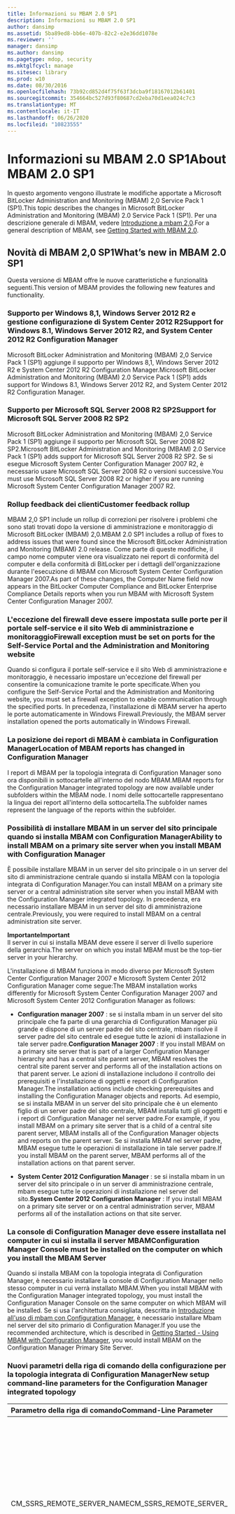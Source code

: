 ```yaml
---
title: Informazioni su MBAM 2.0 SP1
description: Informazioni su MBAM 2.0 SP1
author: dansimp
ms.assetid: 5ba89ed8-bb6e-407b-82c2-e2e36dd1078e
ms.reviewer: ''
manager: dansimp
ms.author: dansimp
ms.pagetype: mdop, security
ms.mktglfcycl: manage
ms.sitesec: library
ms.prod: w10
ms.date: 08/30/2016
ms.openlocfilehash: 73b92cd852d4f75f63f3dcba9f18167012b61401
ms.sourcegitcommit: 354664bc527d93f80687cd2eba70d1eea024c7c3
ms.translationtype: MT
ms.contentlocale: it-IT
ms.lasthandoff: 06/26/2020
ms.locfileid: "10823555"
---
```

# <span data-ttu-id="c0999-103">Informazioni su MBAM 2.0 SP1</span><span class="sxs-lookup"><span data-stu-id="c0999-103">About MBAM 2.0 SP1</span></span>

<span data-ttu-id="c0999-104">In questo argomento vengono illustrate le modifiche apportate a Microsoft BitLocker Administration and Monitoring (MBAM) 2,0 Service Pack 1 (SP1).</span><span class="sxs-lookup"><span data-stu-id="c0999-104">This topic describes the changes in Microsoft BitLocker Administration and Monitoring (MBAM) 2.0 Service Pack 1 (SP1).</span></span> <span data-ttu-id="c0999-105">Per una descrizione generale di MBAM, vedere [Introduzione a mbam 2,0](getting-started-with-mbam-20-mbam-2.md).</span><span class="sxs-lookup"><span data-stu-id="c0999-105">For a general description of MBAM, see [Getting Started with MBAM 2.0](getting-started-with-mbam-20-mbam-2.md).</span></span>

## <a href="" id="what-s-new-in-mbam-2-0-sp1"></a><span data-ttu-id="c0999-106">Novità di MBAM 2,0 SP1</span><span class="sxs-lookup"><span data-stu-id="c0999-106">What’s new in MBAM 2.0 SP1</span></span>

<span data-ttu-id="c0999-107">Questa versione di MBAM offre le nuove caratteristiche e funzionalità seguenti.</span><span class="sxs-lookup"><span data-stu-id="c0999-107">This version of MBAM provides the following new features and functionality.</span></span>

### <span data-ttu-id="c0999-108">Supporto per Windows 8,1, Windows Server 2012 R2 e gestione configurazione di System Center 2012 R2</span><span class="sxs-lookup"><span data-stu-id="c0999-108">Support for Windows 8.1, Windows Server 2012 R2, and System Center 2012 R2 Configuration Manager</span></span>

<span data-ttu-id="c0999-109">Microsoft BitLocker Administration and Monitoring (MBAM) 2,0 Service Pack 1 (SP1) aggiunge il supporto per Windows 8,1, Windows Server 2012 R2 e System Center 2012 R2 Configuration Manager.</span><span class="sxs-lookup"><span data-stu-id="c0999-109">Microsoft BitLocker Administration and Monitoring (MBAM) 2.0 Service Pack 1 (SP1) adds support for Windows 8.1, Windows Server 2012 R2, and System Center 2012 R2 Configuration Manager.</span></span>

### <span data-ttu-id="c0999-110">Supporto per Microsoft SQL Server 2008 R2 SP2</span><span class="sxs-lookup"><span data-stu-id="c0999-110">Support for Microsoft SQL Server 2008 R2 SP2</span></span>

<span data-ttu-id="c0999-111">Microsoft BitLocker Administration and Monitoring (MBAM) 2,0 Service Pack 1 (SP1) aggiunge il supporto per Microsoft SQL Server 2008 R2 SP2.</span><span class="sxs-lookup"><span data-stu-id="c0999-111">Microsoft BitLocker Administration and Monitoring (MBAM) 2.0 Service Pack 1 (SP1) adds support for Microsoft SQL Server 2008 R2 SP2.</span></span> <span data-ttu-id="c0999-112">Se si esegue Microsoft System Center Configuration Manager 2007 R2, è necessario usare Microsoft SQL Server 2008 R2 o versioni successive.</span><span class="sxs-lookup"><span data-stu-id="c0999-112">You must use Microsoft SQL Server 2008 R2 or higher if you are running Microsoft System Center Configuration Manager 2007 R2.</span></span>

### <span data-ttu-id="c0999-113">Rollup feedback dei clienti</span><span class="sxs-lookup"><span data-stu-id="c0999-113">Customer feedback rollup</span></span>

<span data-ttu-id="c0999-114">MBAM 2,0 SP1 include un rollup di correzioni per risolvere i problemi che sono stati trovati dopo la versione di amministrazione e monitoraggio di Microsoft BitLocker (MBAM) 2,0.</span><span class="sxs-lookup"><span data-stu-id="c0999-114">MBAM 2.0 SP1 includes a rollup of fixes to address issues that were found since the Microsoft BitLocker Administration and Monitoring (MBAM) 2.0 release.</span></span> <span data-ttu-id="c0999-115">Come parte di queste modifiche, il campo nome computer viene ora visualizzato nei report di conformità del computer e della conformità di BitLocker per i dettagli dell'organizzazione durante l'esecuzione di MBAM con Microsoft System Center Configuration Manager 2007.</span><span class="sxs-lookup"><span data-stu-id="c0999-115">As part of these changes, the Computer Name field now appears in the BitLocker Computer Compliance and BitLocker Enterprise Compliance Details reports when you run MBAM with Microsoft System Center Configuration Manager 2007.</span></span>

### <span data-ttu-id="c0999-116">L'eccezione del firewall deve essere impostata sulle porte per il portale self-service e il sito Web di amministrazione e monitoraggio</span><span class="sxs-lookup"><span data-stu-id="c0999-116">Firewall exception must be set on ports for the Self-Service Portal and the Administration and Monitoring website</span></span>

<span data-ttu-id="c0999-117">Quando si configura il portale self-service e il sito Web di amministrazione e monitoraggio, è necessario impostare un'eccezione del firewall per consentire la comunicazione tramite le porte specificate.</span><span class="sxs-lookup"><span data-stu-id="c0999-117">When you configure the Self-Service Portal and the Administration and Monitoring website, you must set a firewall exception to enable communication through the specified ports.</span></span> <span data-ttu-id="c0999-118">In precedenza, l'installazione di MBAM server ha aperto le porte automaticamente in Windows Firewall.</span><span class="sxs-lookup"><span data-stu-id="c0999-118">Previously, the MBAM server installation opened the ports automatically in Windows Firewall.</span></span>

### <span data-ttu-id="c0999-119">La posizione dei report di MBAM è cambiata in Configuration Manager</span><span class="sxs-lookup"><span data-stu-id="c0999-119">Location of MBAM reports has changed in Configuration Manager</span></span>

<span data-ttu-id="c0999-120">I report di MBAM per la topologia integrata di Configuration Manager sono ora disponibili in sottocartelle all'interno del nodo MBAM.</span><span class="sxs-lookup"><span data-stu-id="c0999-120">MBAM reports for the Configuration Manager integrated topology are now available under subfolders within the MBAM node.</span></span> <span data-ttu-id="c0999-121">I nomi delle sottocartelle rappresentano la lingua dei report all'interno della sottocartella.</span><span class="sxs-lookup"><span data-stu-id="c0999-121">The subfolder names represent the language of the reports within the subfolder.</span></span>

### <span data-ttu-id="c0999-122">Possibilità di installare MBAM in un server del sito principale quando si installa MBAM con Configuration Manager</span><span class="sxs-lookup"><span data-stu-id="c0999-122">Ability to install MBAM on a primary site server when you install MBAM with Configuration Manager</span></span>

<span data-ttu-id="c0999-123">È possibile installare MBAM in un server del sito principale o in un server del sito di amministrazione centrale quando si installa MBAM con la topologia integrata di Configuration Manager.</span><span class="sxs-lookup"><span data-stu-id="c0999-123">You can install MBAM on a primary site server or a central administration site server when you install MBAM with the Configuration Manager integrated topology.</span></span> <span data-ttu-id="c0999-124">In precedenza, era necessario installare MBAM in un server del sito di amministrazione centrale.</span><span class="sxs-lookup"><span data-stu-id="c0999-124">Previously, you were required to install MBAM on a central administration site server.</span></span>

**<span data-ttu-id="c0999-125">Importante</span><span class="sxs-lookup"><span data-stu-id="c0999-125">Important</span></span>**  
<span data-ttu-id="c0999-126">Il server in cui si installa MBAM deve essere il server di livello superiore della gerarchia.</span><span class="sxs-lookup"><span data-stu-id="c0999-126">The server on which you install MBAM must be the top-tier server in your hierarchy.</span></span>



<span data-ttu-id="c0999-127">L'installazione di MBAM funziona in modo diverso per Microsoft System Center Configuration Manager 2007 e Microsoft System Center 2012 Configuration Manager come segue:</span><span class="sxs-lookup"><span data-stu-id="c0999-127">The MBAM installation works differently for Microsoft System Center Configuration Manager 2007 and Microsoft System Center 2012 Configuration Manager as follows:</span></span>

-   <span data-ttu-id="c0999-128">**Configuration manager 2007** : se si installa mbam in un server del sito principale che fa parte di una gerarchia di Configuration Manager più grande e dispone di un server padre del sito centrale, mbam risolve il server padre del sito centrale ed esegue tutte le azioni di installazione in tale server padre.</span><span class="sxs-lookup"><span data-stu-id="c0999-128">**Configuration Manager 2007** : If you install MBAM on a primary site server that is part of a larger Configuration Manager hierarchy and has a central site parent server, MBAM resolves the central site parent server and performs all of the installation actions on that parent server.</span></span> <span data-ttu-id="c0999-129">Le azioni di installazione includono il controllo dei prerequisiti e l'installazione di oggetti e report di Configuration Manager.</span><span class="sxs-lookup"><span data-stu-id="c0999-129">The installation actions include checking prerequisites and installing the Configuration Manager objects and reports.</span></span> <span data-ttu-id="c0999-130">Ad esempio, se si installa MBAM in un server del sito principale che è un elemento figlio di un server padre del sito centrale, MBAM installa tutti gli oggetti e i report di Configuration Manager nel server padre.</span><span class="sxs-lookup"><span data-stu-id="c0999-130">For example, if you install MBAM on a primary site server that is a child of a central site parent server, MBAM installs all of the Configuration Manager objects and reports on the parent server.</span></span> <span data-ttu-id="c0999-131">Se si installa MBAM nel server padre, MBAM esegue tutte le operazioni di installazione in tale server padre.</span><span class="sxs-lookup"><span data-stu-id="c0999-131">If you install MBAM on the parent server, MBAM performs all of the installation actions on that parent server.</span></span>

-   <span data-ttu-id="c0999-132">**System Center 2012 Configuration Manager** : se si installa mbam in un server del sito principale o in un server di amministrazione centrale, mbam esegue tutte le operazioni di installazione nel server del sito.</span><span class="sxs-lookup"><span data-stu-id="c0999-132">**System Center 2012 Configuration Manager** : If you install MBAM on a primary site server or on a central administration server, MBAM performs all of the installation actions on that site server.</span></span>

### <a href="" id="-------------configuration-manager-console-must-be-installed-on-the--computer-on-which-you-install-the-mbam-server"></a> <span data-ttu-id="c0999-133">La console di Configuration Manager deve essere installata nel computer in cui si installa il server MBAM</span><span class="sxs-lookup"><span data-stu-id="c0999-133">Configuration Manager Console must be installed on the computer on which you install the MBAM Server</span></span>

<span data-ttu-id="c0999-134">Quando si installa MBAM con la topologia integrata di Configuration Manager, è necessario installare la console di Configuration Manager nello stesso computer in cui verrà installato MBAM.</span><span class="sxs-lookup"><span data-stu-id="c0999-134">When you install MBAM with the Configuration Manager integrated topology, you must install the Configuration Manager Console on the same computer on which MBAM will be installed.</span></span> <span data-ttu-id="c0999-135">Se si usa l'architettura consigliata, descritta in [Introduzione all'uso di mbam con Configuration Manager](getting-started---using-mbam-with-configuration-manager.md), è necessario installare Mbam nel server del sito primario di Configuration Manager.</span><span class="sxs-lookup"><span data-stu-id="c0999-135">If you use the recommended architecture, which is described in [Getting Started - Using MBAM with Configuration Manager](getting-started---using-mbam-with-configuration-manager.md), you would install MBAM on the Configuration Manager Primary Site Server.</span></span>

### <span data-ttu-id="c0999-136">Nuovi parametri della riga di comando della configurazione per la topologia integrata di Configuration Manager</span><span class="sxs-lookup"><span data-stu-id="c0999-136">New setup command-line parameters for the Configuration Manager integrated topology</span></span>

<table>
<colgroup>
<col width="33%" />
<col width="33%" />
<col width="33%" />
</colgroup>
<thead>
<tr class="header">
<th align="left"><span data-ttu-id="c0999-137">Parametro della riga di comando</span><span class="sxs-lookup"><span data-stu-id="c0999-137">Command-Line Parameter</span></span></th>
<th align="left"><span data-ttu-id="c0999-138">Descrizione</span><span class="sxs-lookup"><span data-stu-id="c0999-138">Description</span></span></th>
<th align="left"><span data-ttu-id="c0999-139">Esempio</span><span class="sxs-lookup"><span data-stu-id="c0999-139">Example</span></span></th>
</tr>
</thead>
<tbody>
<tr class="odd">
<td align="left"><p><span data-ttu-id="c0999-140">CM_SSRS_REMOTE_SERVER_NAME</span><span class="sxs-lookup"><span data-stu-id="c0999-140">CM_SSRS_REMOTE_SERVER_NAME</span></span></p></td>
<td align="left"><p><span data-ttu-id="c0999-141">Consente di installare i report di Configuration Manager in un server SQL Server Reporting Services (SSRS) remoto che fa parte dello stesso sito di Configuration Manager in cui è installato MBAM.</span><span class="sxs-lookup"><span data-stu-id="c0999-141">Enables you to install the Configuration Manager reports on a remote SQL Server Reporting Services (SSRS) server that is part of the same Configuration Manager site to which MBAM is installed.</span></span> <span data-ttu-id="c0999-142">Puoi impostare il valore sul nome di dominio completo del server dei ruoli del punto di SSRS remoto.</span><span class="sxs-lookup"><span data-stu-id="c0999-142">You can set the value to the fully qualified domain name of the remote SSRS point role server.</span></span></p></td>
<td align="left"><p><span data-ttu-id="c0999-143">MbamSetup.exe CM_SSRS_REMOTE_SERVER_NAME = ssrsServer. contoso. com</span><span class="sxs-lookup"><span data-stu-id="c0999-143">MbamSetup.exe CM_SSRS_REMOTE_SERVER_NAME=ssrsServer.Contoso.com</span></span></p></td>
</tr>
<tr class="even">
<td align="left"><p><span data-ttu-id="c0999-144">CM_REPORTS_ONLY</span><span class="sxs-lookup"><span data-stu-id="c0999-144">CM_REPORTS_ONLY</span></span></p></td>
<td align="left"><p><span data-ttu-id="c0999-145">Consente di installare solo i report di Configuration Manager, senza altri oggetti di Configuration Manager, ad esempio la linea di base, la raccolta e gli elementi di configurazione.</span><span class="sxs-lookup"><span data-stu-id="c0999-145">Enables you to install only the Configuration Manager reports, without other Configuration Manager objects, such as the baseline, collection, and configuration items.</span></span></p>
<div class="alert">
<strong><span data-ttu-id="c0999-146">Nota</span><span class="sxs-lookup"><span data-stu-id="c0999-146">Note</span></span></strong><br/><p><span data-ttu-id="c0999-147">Devi combinare questo parametro con il parametro CM_REPORTS_COLLECTION_ID.</span><span class="sxs-lookup"><span data-stu-id="c0999-147">You must combine this parameter with the CM_REPORTS_COLLECTION_ID parameter.</span></span></p>
</div>
<div>

</div>
<p><span data-ttu-id="c0999-148">Valori di parametro validi:</span><span class="sxs-lookup"><span data-stu-id="c0999-148">Valid parameter values:</span></span></p>
<ul>
<li><p><span data-ttu-id="c0999-149">True</span><span class="sxs-lookup"><span data-stu-id="c0999-149">True</span></span></p></li>
<li><p><span data-ttu-id="c0999-150">False</span><span class="sxs-lookup"><span data-stu-id="c0999-150">False</span></span></p></li>
</ul>
<p><span data-ttu-id="c0999-151">Puoi combinare questo parametro con il parametro CM_SSRS_REMOTE_SERVER_NAME se vuoi installare i report solo su un server del ruolo del punto di SSRS remoto.</span><span class="sxs-lookup"><span data-stu-id="c0999-151">You can combine this parameter with the CM_SSRS_REMOTE_SERVER_NAME parameter if you want to install the reports only to a remote SSRS point role server.</span></span></p>
<p><span data-ttu-id="c0999-152">Se non si imposta il parametro o se lo si imposta su false, MBAM setup installa tutti gli oggetti di Configuration Manager, inclusi i report.</span><span class="sxs-lookup"><span data-stu-id="c0999-152">If you do not set the parameter or if you set it to False, MBAM Setup installs all of the Configuration Manager objects, including the reports.</span></span></p></td>
<td align="left"><p><span data-ttu-id="c0999-153">MbamSetup.exe CM_REPORTS_ONLY = true</span><span class="sxs-lookup"><span data-stu-id="c0999-153">MbamSetup.exe CM_REPORTS_ONLY=True</span></span></p>
<p><span data-ttu-id="c0999-154">CM_REPORTS_COLLECTION_ID = SMS00001</span><span class="sxs-lookup"><span data-stu-id="c0999-154">CM_REPORTS_COLLECTION_ID=SMS00001</span></span></p></td>
</tr>
<tr class="odd">
<td align="left"><p><span data-ttu-id="c0999-155">CM_REPORTS_COLLECTION_ID</span><span class="sxs-lookup"><span data-stu-id="c0999-155">CM_REPORTS_COLLECTION_ID</span></span></p></td>
<td align="left"><p><span data-ttu-id="c0999-156">ID della raccolta esistente che identifica la raccolta per cui verranno visualizzati i dati di conformità per la creazione di report.</span><span class="sxs-lookup"><span data-stu-id="c0999-156">An existing collection ID that identifies the collection for which reporting compliance data will be displayed.</span></span> <span data-ttu-id="c0999-157">Puoi specificare qualsiasi ID raccolta.</span><span class="sxs-lookup"><span data-stu-id="c0999-157">You can specify any collection ID.</span></span> <span data-ttu-id="c0999-158">Non è necessario usare l'ID della raccolta "MBAM supported Computers".</span><span class="sxs-lookup"><span data-stu-id="c0999-158">You are not required to use the “MBAM Supported Computers” collection ID.</span></span></p></td>
<td align="left"><p><span data-ttu-id="c0999-159">MbamSetup.exe CM_REPORTS_ONLY = true</span><span class="sxs-lookup"><span data-stu-id="c0999-159">MbamSetup.exe CM_REPORTS_ONLY=True</span></span></p>
<p><span data-ttu-id="c0999-160">CM_REPORTS_COLLECTION_ID = SMS00001</span><span class="sxs-lookup"><span data-stu-id="c0999-160">CM_REPORTS_COLLECTION_ID=SMS00001</span></span></p></td>
</tr>
</tbody>
</table>



### <span data-ttu-id="c0999-161">Possibilità di attivare o disattivare il testo dell'avviso del portale self-service</span><span class="sxs-lookup"><span data-stu-id="c0999-161">Ability to turn Self-Service Portal notice text on or off</span></span>

<span data-ttu-id="c0999-162">MBAM 2,0 SP1 consente di disattivare il testo dell'avviso nel portale self-service.</span><span class="sxs-lookup"><span data-stu-id="c0999-162">MBAM 2.0 SP1 enables you to turn off the notice text on the Self-Service Portal.</span></span> <span data-ttu-id="c0999-163">In precedenza, il testo dell'avviso viene visualizzato per impostazione predefinita e non è stato possibile disattivarlo.</span><span class="sxs-lookup"><span data-stu-id="c0999-163">Previously, the notice text displayed by default, and you could not turn it off.</span></span>

**<span data-ttu-id="c0999-164">Per disattivare il testo dell'avviso</span><span class="sxs-lookup"><span data-stu-id="c0999-164">To turn off the notice text</span></span>**

1.  <span data-ttu-id="c0999-165">Nel server in cui è stato installato il portale self-service aprire Internet Information Services (IIS) e individuare i **siti di &gt; amministrazione e monitoraggio &gt; &gt; delle impostazioni delle applicazioni di Microsoft BitLocker selfservice**.</span><span class="sxs-lookup"><span data-stu-id="c0999-165">On the server where you installed the Self-Service Portal, open Internet Information Services (IIS) and browse to **Sites &gt; Microsoft BitLocker Administration and Monitoring &gt; SelfService &gt; Application Settings**.</span></span>

2.  <span data-ttu-id="c0999-166">Nella colonna **nome** selezionare **DisplayNotice**e impostare il valore su **false**.</span><span class="sxs-lookup"><span data-stu-id="c0999-166">From the **Name** column, select **DisplayNotice**, and set the value to **false**.</span></span>

### <span data-ttu-id="c0999-167">Possibilità di localizzare l'istruzione HelpdeskText che punta gli utenti a più informazioni sul portale self-service</span><span class="sxs-lookup"><span data-stu-id="c0999-167">Ability to localize the HelpdeskText statement that points users to more Self-Service Portal information</span></span>

<span data-ttu-id="c0999-168">Puoi configurare una versione localizzata dell'istruzione Self-Service Portal "HelpdeskText", che indica agli utenti finali come ottenere assistenza aggiuntiva quando usano il portale self-service.</span><span class="sxs-lookup"><span data-stu-id="c0999-168">You can configure a localized version of the Self-Service Portal “HelpdeskText” statement, which tells end users how to get additional help when they are using the Self-Service Portal.</span></span> <span data-ttu-id="c0999-169">Se si configura il testo localizzato per l'istruzione, come descritto nelle istruzioni seguenti, MBAM visualizzerà la versione localizzata.</span><span class="sxs-lookup"><span data-stu-id="c0999-169">If you configure localized text for the statement, as described in the following instructions, MBAM will display the localized version.</span></span> <span data-ttu-id="c0999-170">Se MBAM non trova la versione localizzata, Visualizza il valore che si trova nel parametro **HelpdeskText** .</span><span class="sxs-lookup"><span data-stu-id="c0999-170">If MBAM does not find the localized version, it displays the value that is in the **HelpdeskText** parameter.</span></span>

**<span data-ttu-id="c0999-171">Per visualizzare una versione localizzata dell'istruzione HelpdeskText</span><span class="sxs-lookup"><span data-stu-id="c0999-171">To display a localized version of the HelpdeskText statement</span></span>**

1.  <span data-ttu-id="c0999-172">Nel server in cui è stato installato il portale self-service aprire IIS e individuare \*\* &gt; &gt; &gt; le impostazioni dell'applicazione di amministrazione e monitoraggio di selfservice di Microsoft BitLocker\*\*.</span><span class="sxs-lookup"><span data-stu-id="c0999-172">On the server where you installed the Self-Service Portal, open IIS and browse to **Sites &gt; Microsoft BitLocker Administration and Monitoring &gt; SelfService &gt; Application Settings**.</span></span>

2.  <span data-ttu-id="c0999-173">Nel riquadro **azioni** fare clic su **Aggiungi** per aprire la finestra di dialogo **Aggiungi impostazioni applicazione** .</span><span class="sxs-lookup"><span data-stu-id="c0999-173">In the **Actions** pane, click **Add** to open the **Add Application Setting** dialog box.</span></span>

3.  <span data-ttu-id="c0999-174">Nel campo **nome** Digitare **HelpdeskText**\ _ &lt; *lingua* &gt; , dove &lt; *lingua* &gt; è il codice di lingua appropriato per il testo.</span><span class="sxs-lookup"><span data-stu-id="c0999-174">In the **Name** field, type **HelpdeskText**\_&lt;*language*&gt;, where &lt;*language*&gt; is the appropriate language code for the text.</span></span> <span data-ttu-id="c0999-175">Ad esempio, per creare un'istruzione HelpdeskText localizzata in spagnolo, devi assegnare un nome al parametro HelpdeskText \ _es-es.</span><span class="sxs-lookup"><span data-stu-id="c0999-175">For example, to create a localized HelpdeskText statement in Spanish, you would name the parameter HelpdeskText\_es-es.</span></span> <span data-ttu-id="c0999-176">Per un elenco dei codici di lingua validi che è possibile usare, vedere informazioni di [riferimento sulle API NLS (National Language Support)](https://go.microsoft.com/fwlink/?LinkId=317947).</span><span class="sxs-lookup"><span data-stu-id="c0999-176">For a list of the valid language codes that you can use, see [National Language Support (NLS) API Reference](https://go.microsoft.com/fwlink/?LinkId=317947).</span></span>

4.  <span data-ttu-id="c0999-177">Nel campo **valore** Digitare il testo localizzato che si vuole visualizzare per gli utenti finali.</span><span class="sxs-lookup"><span data-stu-id="c0999-177">In the **Value** field, type the localized text that you want to display to end users.</span></span>

### <span data-ttu-id="c0999-178">Possibilità di localizzare il portale self-service HelpdeskURL</span><span class="sxs-lookup"><span data-stu-id="c0999-178">Ability to localize the Self-Service Portal HelpdeskURL</span></span>

<span data-ttu-id="c0999-179">È possibile configurare una versione localizzata del portale self-service HelpdeskURL per la visualizzazione agli utenti finali per impostazione predefinita.</span><span class="sxs-lookup"><span data-stu-id="c0999-179">You can configure a localized version of the Self-Service Portal HelpdeskURL to display to end users by default.</span></span> <span data-ttu-id="c0999-180">Se si crea una versione localizzata, come descritto nelle istruzioni seguenti, MBAM trova e visualizza la versione localizzata.</span><span class="sxs-lookup"><span data-stu-id="c0999-180">If you create a localized version, as described in the following instructions, MBAM finds and displays the localized version.</span></span> <span data-ttu-id="c0999-181">Se MBAM non trova una versione localizzata, Visualizza l'URL configurato per il parametro HelpDeskURL.</span><span class="sxs-lookup"><span data-stu-id="c0999-181">If MBAM does not find a localized version, it displays the URL that is configured for the HelpDeskURL parameter.</span></span>

**<span data-ttu-id="c0999-182">Per visualizzare un HelpdeskURL localizzato</span><span class="sxs-lookup"><span data-stu-id="c0999-182">To display a localized HelpdeskURL</span></span>**

1.  <span data-ttu-id="c0999-183">Nel server in cui è stato installato il portale self-service aprire IIS e individuare \*\* &gt; &gt; &gt; le impostazioni dell'applicazione di amministrazione e monitoraggio di selfservice di Microsoft BitLocker\*\*.</span><span class="sxs-lookup"><span data-stu-id="c0999-183">On the server where you installed the Self-Service Portal, open IIS and browse to **Sites &gt; Microsoft BitLocker Administration and Monitoring &gt; SelfService &gt; Application Settings**.</span></span>

2.  <span data-ttu-id="c0999-184">Nel riquadro **azioni** fare clic su **Aggiungi** per aprire la finestra di dialogo **Aggiungi impostazioni applicazione** .</span><span class="sxs-lookup"><span data-stu-id="c0999-184">In the **Actions** pane, click **Add** to open the **Add Application Setting** dialog box.</span></span>

3.  <span data-ttu-id="c0999-185">Nel campo **nome** Digitare **HelpdeskURL**\ _ &lt; *lingua* &gt; , dove &lt; *lingua* &gt; è il codice di lingua appropriato per l'URL.</span><span class="sxs-lookup"><span data-stu-id="c0999-185">In the **Name** field, type **HelpdeskURL**\_&lt;*language*&gt;, where &lt;*language*&gt; is the appropriate language code for the URL.</span></span> <span data-ttu-id="c0999-186">Ad esempio, per creare un HelpdeskURL localizzato in spagnolo, devi assegnare un nome al parametro HelpdeskURL \ _es-es.</span><span class="sxs-lookup"><span data-stu-id="c0999-186">For example, to create a localized HelpdeskURL in Spanish, you would name the parameter HelpdeskURL\_es-es.</span></span> <span data-ttu-id="c0999-187">Per un elenco dei codici di lingua validi che è possibile usare, vedere informazioni di [riferimento sulle API NLS (National Language Support)](https://go.microsoft.com/fwlink/?LinkId=317947).</span><span class="sxs-lookup"><span data-stu-id="c0999-187">For a list of the valid language codes you can use, see [National Language Support (NLS) API Reference](https://go.microsoft.com/fwlink/?LinkId=317947).</span></span>

4.  <span data-ttu-id="c0999-188">Nel campo **valore** Digitare il HelpdeskURL localizzato che si vuole visualizzare per gli utenti finali.</span><span class="sxs-lookup"><span data-stu-id="c0999-188">In the **Value** field, type the localized HelpdeskURL that you want to display to end users.</span></span>

### <span data-ttu-id="c0999-189">Possibilità di localizzare il testo dell'avviso del portale self-service</span><span class="sxs-lookup"><span data-stu-id="c0999-189">Ability to localize the Self-Service Portal notice text</span></span>

<span data-ttu-id="c0999-190">È possibile configurare il testo dell'avviso localizzato per la visualizzazione agli utenti finali per impostazione predefinita nel portale self-service.</span><span class="sxs-lookup"><span data-stu-id="c0999-190">You can configure localized notice text to display to end users by default in the Self-Service Portal.</span></span> <span data-ttu-id="c0999-191">Il file notice.txt, che Visualizza il testo dell'avviso, si trova nella directory radice seguente:</span><span class="sxs-lookup"><span data-stu-id="c0999-191">The notice.txt file, which displays the notice text, is located in the following root directory:</span></span>

<span data-ttu-id="c0999-192">&lt;Directory di installazione *di mbam self-service* &gt; Website\\ servizio \\Self</span><span class="sxs-lookup"><span data-stu-id="c0999-192">&lt;*MBAM Self-Service Install Directory*&gt;\\Self Service Website\\</span></span>

<span data-ttu-id="c0999-193">Per visualizzare il testo dell'avviso localizzato, è possibile creare un file notice.txt localizzato e salvarlo in una specifica cartella della lingua nella directory seguente:</span><span class="sxs-lookup"><span data-stu-id="c0999-193">To display localized notice text, you create a localized notice.txt file and save it under a specific language folder in the following directory:</span></span>

<span data-ttu-id="c0999-194">&lt;Directory di installazione *di mbam self-service* &gt; Website\\ servizio \\Self</span><span class="sxs-lookup"><span data-stu-id="c0999-194">&lt;*MBAM Self-Service Install Directory*&gt;\\Self Service Website\\</span></span>

<span data-ttu-id="c0999-195">MBAM Visualizza il testo dell'avviso in base alle regole seguenti:</span><span class="sxs-lookup"><span data-stu-id="c0999-195">MBAM displays the notice text, based on the following rules:</span></span>

-   <span data-ttu-id="c0999-196">Se crei un file notice.txt localizzato nella cartella della lingua appropriata, MBAM visualizzerà il testo dell'avviso localizzato.</span><span class="sxs-lookup"><span data-stu-id="c0999-196">If you create a localized notice.txt file in the appropriate language folder, MBAM displays the localized notice text.</span></span>

-   <span data-ttu-id="c0999-197">Se MBAM non trova una versione localizzata del file notice.txt, Visualizza il testo nel file notice.txt predefinito.</span><span class="sxs-lookup"><span data-stu-id="c0999-197">If MBAM does not find a localized version of the notice.txt file, it displays the text in the default notice.txt file.</span></span>

-   <span data-ttu-id="c0999-198">Se MBAM non trova un file di notice.txt predefinito, Visualizza il testo predefinito nel portale self-service.</span><span class="sxs-lookup"><span data-stu-id="c0999-198">If MBAM does not find a default notice.txt file, it displays the default text in the Self-Service Portal.</span></span>

**<span data-ttu-id="c0999-199">Nota</span><span class="sxs-lookup"><span data-stu-id="c0999-199">Note</span></span>**  
<span data-ttu-id="c0999-200">Se il browser di un utente finale è impostato su una lingua che non ha una sottocartella o notice.txt di lingua corrispondente, viene visualizzato il testo presente nel file notice.txt nella directory radice seguente:</span><span class="sxs-lookup"><span data-stu-id="c0999-200">If an end user’s browser is set to a language that does not have a corresponding language subfolder or notice.txt, the text that is in the notice.txt file in the following root directory is displayed:</span></span>

<span data-ttu-id="c0999-201">&lt;Directory di installazione *di mbam self-service* &gt; Website\\ servizio \\Self</span><span class="sxs-lookup"><span data-stu-id="c0999-201">&lt;*MBAM Self-Service Install Directory*&gt;\\Self Service Website\\</span></span>



**<span data-ttu-id="c0999-202">Per creare un file notice.txt localizzato</span><span class="sxs-lookup"><span data-stu-id="c0999-202">To create a localized notice.txt file</span></span>**

1.  <span data-ttu-id="c0999-203">Nel server in cui è stato installato il portale self-service creare una &lt; cartella della *lingua* &gt; nella directory seguente, dove &lt; *lingua* &gt; rappresenta il nome della lingua localizzata:</span><span class="sxs-lookup"><span data-stu-id="c0999-203">On the server where you installed the Self-Service Portal, create a &lt;*language*&gt; folder in the following directory, where &lt;*language*&gt; represents the name of the localized language:</span></span>

    <span data-ttu-id="c0999-204">&lt;Directory di installazione *di mbam self-service* &gt; Website\\ servizio \\Self</span><span class="sxs-lookup"><span data-stu-id="c0999-204">&lt;*MBAM Self-Service Install Directory*&gt;\\Self Service Website\\</span></span>

    **<span data-ttu-id="c0999-205">Nota</span><span class="sxs-lookup"><span data-stu-id="c0999-205">Note</span></span>**  
    <span data-ttu-id="c0999-206">Alcune cartelle di lingua esistono già, quindi potrebbe non essere necessario crearne una.</span><span class="sxs-lookup"><span data-stu-id="c0999-206">Some language folders already exist, so you may not have to create one.</span></span> <span data-ttu-id="c0999-207">Se è necessario creare una cartella della lingua, vedere informazioni di [riferimento sulle API NLS (National Language Support)](https://go.microsoft.com/fwlink/?LinkId=317947) per un elenco dei nomi validi che è possibile usare per la cartella della &lt; *lingua* &gt; .</span><span class="sxs-lookup"><span data-stu-id="c0999-207">If you do need to create a language folder, see [National Language Support (NLS) API Reference](https://go.microsoft.com/fwlink/?LinkId=317947) for a list of the valid names that you can use for the &lt;*language*&gt; folder.</span></span>



2.  <span data-ttu-id="c0999-208">Creare un file di notice.txt contenente il testo dell'avviso localizzato.</span><span class="sxs-lookup"><span data-stu-id="c0999-208">Create a notice.txt file that contains the localized notice text.</span></span>

3.  <span data-ttu-id="c0999-209">Salvare il file notice.txt nella cartella della &lt; *lingua* &gt; .</span><span class="sxs-lookup"><span data-stu-id="c0999-209">Save the notice.txt file in the &lt;*language*&gt; folder.</span></span> <span data-ttu-id="c0999-210">Per creare un file di notice.txt localizzato in spagnolo, ad esempio, è necessario salvare il file notice.txt localizzato nella cartella seguente:</span><span class="sxs-lookup"><span data-stu-id="c0999-210">For example, to create a localized notice.txt file in Spanish, you would save the localized notice.txt file in the following folder:</span></span>

    <span data-ttu-id="c0999-211">&lt;Directory di installazione *di mbam self-service* &gt; Website\\es-es servizio \\Self</span><span class="sxs-lookup"><span data-stu-id="c0999-211">&lt;*MBAM Self-Service Install Directory*&gt;\\Self Service Website\\es-es</span></span>

## <span data-ttu-id="c0999-212">Aggiornamento a MBAM 2,0 SP1</span><span class="sxs-lookup"><span data-stu-id="c0999-212">Upgrading to MBAM 2.0 SP1</span></span>


<span data-ttu-id="c0999-213">È possibile eseguire l'aggiornamento a MBAM 2,0 SP1 da qualsiasi versione precedente di MBAM.</span><span class="sxs-lookup"><span data-stu-id="c0999-213">You can upgrade to MBAM 2.0 SP1 from any previous version of MBAM.</span></span>

### <span data-ttu-id="c0999-214">Aggiornamento dell'infrastruttura MBAM</span><span class="sxs-lookup"><span data-stu-id="c0999-214">Upgrading the MBAM infrastructure</span></span>

<span data-ttu-id="c0999-215">È possibile aggiornare l'infrastruttura del server MBAM per MBAM 2,0 SP1 come segue:</span><span class="sxs-lookup"><span data-stu-id="c0999-215">You can upgrade the MBAM Server infrastructure to MBAM 2.0 SP1 as follows:</span></span>

<span data-ttu-id="c0999-216">**Sostituzione del server sul posto manuale**: è necessario disinstallare manualmente l'infrastruttura di mbam server esistente e quindi installare l'infrastruttura del server MBAM 2,0 SP1.</span><span class="sxs-lookup"><span data-stu-id="c0999-216">**Manual in-place server replacement**: You must manually uninstall the existing MBAM Server infrastructure, and then install the MBAM 2.0 SP1 Server infrastructure.</span></span> <span data-ttu-id="c0999-217">Non è necessario rimuovere i database per eseguire l'aggiornamento.</span><span class="sxs-lookup"><span data-stu-id="c0999-217">You do not have to remove the databases to do the upgrade.</span></span> <span data-ttu-id="c0999-218">Devi invece selezionare i database esistenti, che la versione precedente di MBAM ha creato.</span><span class="sxs-lookup"><span data-stu-id="c0999-218">Instead, you select the existing databases, which the previous version of MBAM created.</span></span> <span data-ttu-id="c0999-219">L'installazione di aggiornamento di MBAM 2,0 SP1 esegue quindi la migrazione dei database esistenti in MBAM 2,0 SP1.</span><span class="sxs-lookup"><span data-stu-id="c0999-219">The MBAM 2.0 SP1 upgrade installation then migrates the existing databases to MBAM 2.0 SP1.</span></span>

<span data-ttu-id="c0999-220">**Aggiornamento client distribuito**: se si usa la topologia di mbam autonoma, è possibile aggiornare gradualmente i client mbam dopo l'installazione dell'infrastruttura del Server MBAM 2,0 SP1.</span><span class="sxs-lookup"><span data-stu-id="c0999-220">**Distributed client upgrade**: If you are using the Stand-alone MBAM topology, you can upgrade the MBAM Clients gradually after you install the MBAM 2.0 SP1 Server infrastructure.</span></span>

<span data-ttu-id="c0999-221">Dopo aver aggiornato l'infrastruttura di MBAM server, i client MBAM 1,0 o 2,0 verranno segnalati al server MBAM 2,0 SP1 con successo e memorizzerà i dati di ripristino, ma la conformità sarà basata sui criteri disponibili per la versione client di MBAM attualmente installata.</span><span class="sxs-lookup"><span data-stu-id="c0999-221">After you upgrade the MBAM Server infrastructure, MBAM 1.0 or 2.0 Clients will report to the MBAM 2.0 SP1 Server successfully and will store the recovery data, but compliance will be based on the policies available for the MBAM Client version that is currently installed.</span></span> <span data-ttu-id="c0999-222">Per abilitare la creazione di report con i criteri di MBAM 2,0 SP1, è necessario aggiornare i computer client a MBAM 2,0 SP1.</span><span class="sxs-lookup"><span data-stu-id="c0999-222">To enable reporting against MBAM 2.0 SP1 policies, you must upgrade client computers to MBAM 2.0 SP1.</span></span> <span data-ttu-id="c0999-223">È possibile aggiornare i computer client al client MBAM 2,0 SP1 senza disinstallare il client precedente e il client inizierà ad applicarsi e a segnalare, in base ai criteri di MBAM 2,0 SP1.</span><span class="sxs-lookup"><span data-stu-id="c0999-223">You can upgrade the client computers to the MBAM 2.0 SP1 Client without uninstalling the previous Client, and the Client will start to apply and report, based on the MBAM 2.0 SP1 policies.</span></span>

<span data-ttu-id="c0999-224">Per altre informazioni sull'aggiornamento dei server MBAM, vedere [aggiornamento dalle versioni precedenti di mbam](upgrading-from-previous-versions-of-mbam.md).</span><span class="sxs-lookup"><span data-stu-id="c0999-224">For more information about upgrading the MBAM servers, see [Upgrading from Previous Versions of MBAM](upgrading-from-previous-versions-of-mbam.md).</span></span>

### <span data-ttu-id="c0999-225">Aggiornamento del client MBAM per MBAM 2,0 SP1</span><span class="sxs-lookup"><span data-stu-id="c0999-225">Upgrading the MBAM Client to MBAM 2.0 SP1</span></span>

<span data-ttu-id="c0999-226">Per aggiornare i computer degli utenti finali al client MBAM 2,0 SP1, eseguire **MbamClientSetup.exe** in ogni computer client.</span><span class="sxs-lookup"><span data-stu-id="c0999-226">To upgrade end-user computers to the MBAM 2.0 SP1 Client, run **MbamClientSetup.exe** on each client computer.</span></span> <span data-ttu-id="c0999-227">Il programma di installazione aggiorna automaticamente il client al client MBAM 2,0 SP1.</span><span class="sxs-lookup"><span data-stu-id="c0999-227">The installer automatically updates the Client to the MBAM 2.0 SP1 Client.</span></span> <span data-ttu-id="c0999-228">Dopo l'installazione, i computer client non devono essere riavviati e il client MBAM 2,0 SP1 inizia ad applicarsi e a segnalare i criteri di MBAM 2,0 SP1.</span><span class="sxs-lookup"><span data-stu-id="c0999-228">After the installation, client computers do not have to be rebooted, and the MBAM 2.0 SP1 Client starts to apply and report against MBAM 2.0 SP1 policies.</span></span>

<span data-ttu-id="c0999-229">Se si usa MBAM con Configuration Manager, è necessario aggiornare i computer client MBAM per MBAM 2,0 SP1.</span><span class="sxs-lookup"><span data-stu-id="c0999-229">If you are using MBAM with Configuration Manager, you must upgrade the MBAM client computers to MBAM 2.0 SP1.</span></span>

<span data-ttu-id="c0999-230">Per altre informazioni sull'aggiornamento dei computer client MBAM, vedere [aggiornamento dalle versioni precedenti di mbam](upgrading-from-previous-versions-of-mbam.md).</span><span class="sxs-lookup"><span data-stu-id="c0999-230">For more information about upgrading the MBAM client computers, see [Upgrading from Previous Versions of MBAM](upgrading-from-previous-versions-of-mbam.md).</span></span>

## <span data-ttu-id="c0999-231">Installazione o aggiornamento di MBAM 2,0 SP1 con Configuration Manager</span><span class="sxs-lookup"><span data-stu-id="c0999-231">Installing or upgrading to MBAM 2.0 SP1 with Configuration Manager</span></span>


<span data-ttu-id="c0999-232">Questa sezione descrive i requisiti durante l'installazione di MBAM 2,0 SP1 come nuova installazione o come aggiornamento a un'installazione precedente di MBAM 2,0 SP1.</span><span class="sxs-lookup"><span data-stu-id="c0999-232">This section describes the requirements when you are installing MBAM 2.0 SP1 as a new installation or as an upgrade to a previous MBAM 2.0 SP1 installation.</span></span>

### <span data-ttu-id="c0999-233">File necessari per l'installazione di MBAM 2,0 SP1 se si usa MBAM con Configuration Manager</span><span class="sxs-lookup"><span data-stu-id="c0999-233">Required files for installing MBAM 2.0 SP1 if you are using MBAM with Configuration Manager</span></span>

<span data-ttu-id="c0999-234">Se si sta installando MBAM per la prima volta e si usa MBAM 2,0 SP1 con System Center Configuration Manager, è necessario creare o modificare i file MOF per consentire a MBAM di funzionare correttamente con Configuration Manager.</span><span class="sxs-lookup"><span data-stu-id="c0999-234">If you are installing MBAM for the first time and you are using MBAM 2.0 SP1 with System Center Configuration Manager, you must create or edit mof files to enable MBAM to work correctly with Configuration Manager.</span></span>

-   **<span data-ttu-id="c0999-235">file MOF di Configuration</span><span class="sxs-lookup"><span data-stu-id="c0999-235">configuration.mof file</span></span>**

    -   <span data-ttu-id="c0999-236">Se si usa Configuration Manager 2007, è necessario modificare il file Configuration. mof completando il passaggio 3 dall'elemento **aggiornare il file Configuration. mof se si esegue l'aggiornamento a mbam 2,0 SP1 e si usa mbam con Configuration Manager 2007**, che segue questo elemento.</span><span class="sxs-lookup"><span data-stu-id="c0999-236">If you are using Configuration Manager 2007, you must edit the configuration.mof file by completing step 3 from the item **Update the configuration.mof file if you upgrade to MBAM 2.0 SP1 and you are using MBAM with Configuration Manager 2007**, which follows this item.</span></span>

    -   <span data-ttu-id="c0999-237">Se si usa System Center 2012 Configuration Manager, modificare il file Configuration. mof seguendo le istruzioni in [modificare il file Configuration. mof](edit-the-configurationmof-file.md).</span><span class="sxs-lookup"><span data-stu-id="c0999-237">If you are using System Center 2012 Configuration Manager, edit the configuration.mof file by following the instructions in [Edit the Configuration.mof File](edit-the-configurationmof-file.md).</span></span>

-   <span data-ttu-id="c0999-238">**SMS \ _def file MOF** : seguire le istruzioni in [creare o modificare il file SMS \ _def. mof](create-or-edit-the-sms-defmof-file.md).</span><span class="sxs-lookup"><span data-stu-id="c0999-238">**sms\_def.mof file** – follow the instructions in [Create or Edit the Sms\_def.mof File](create-or-edit-the-sms-defmof-file.md).</span></span>

### <span data-ttu-id="c0999-239">Aggiornare il file Configuration. mof se si esegue l'aggiornamento a MBAM 2,0 SP1 e si usa MBAM con Configuration Manager 2007</span><span class="sxs-lookup"><span data-stu-id="c0999-239">Update the configuration.mof file if you upgrade to MBAM 2.0 SP1 and you are using MBAM with Configuration Manager 2007</span></span>

<span data-ttu-id="c0999-240">Se si esegue l'aggiornamento a MBAM 2,0 SP1 e si usa MBAM con Configuration Manager 2007, è necessario aggiornare il file Configuration. mof per verificare che MBAM 2,0 SP1 funzioni correttamente.</span><span class="sxs-lookup"><span data-stu-id="c0999-240">If you are upgrading to MBAM 2.0 SP1 and you are using MBAM with Configuration Manager 2007, you must update the configuration.mof file to ensure that MBAM 2.0 SP1 works correctly.</span></span>

**<span data-ttu-id="c0999-241">Per aggiornare il file Configuration. mof:</span><span class="sxs-lookup"><span data-stu-id="c0999-241">To update the configuration.mof file:</span></span>**

1.  <span data-ttu-id="c0999-242">Nel server Configuration Manager passare al percorso del file Configuration. mof:</span><span class="sxs-lookup"><span data-stu-id="c0999-242">On the Configuration Manager Server, browse to the location of the Configuration.mof file:</span></span>

    <span data-ttu-id="c0999-243">&lt;CMInstallLocation &gt; \\Inboxes\\clifiles.src\\hinv</span><span class="sxs-lookup"><span data-stu-id="c0999-243">&lt;CMInstallLocation&gt;\\Inboxes\\clifiles.src\\hinv</span></span>\\

    <span data-ttu-id="c0999-244">In un'installazione predefinita, il percorso di installazione è%systemdrive%\\Program Files (x86) \\Microsoft Configuration Manager.</span><span class="sxs-lookup"><span data-stu-id="c0999-244">On a default installation, the installation location is %systemdrive%\\Program Files (x86)\\Microsoft Configuration Manager.</span></span>

2.  <span data-ttu-id="c0999-245">Esaminare il blocco di codice aggiunto al file Configuration. MOF ed eliminarlo.</span><span class="sxs-lookup"><span data-stu-id="c0999-245">Review the block of code that you appended to the configuration.mof file, and delete it.</span></span> <span data-ttu-id="c0999-246">Il blocco di codice sarà simile a quello mostrato nel passaggio seguente.</span><span class="sxs-lookup"><span data-stu-id="c0999-246">The block of code will be similar to the one shown in the following step.</span></span>

3.  <span data-ttu-id="c0999-247">Copiare il blocco di codice seguente e quindi accodarlo al file Configuration. mof per aggiungere al file le classi di MBAM necessarie seguenti:</span><span class="sxs-lookup"><span data-stu-id="c0999-247">Copy the following block of code, and then append it to the configuration.mof file to add the following required MBAM classes to the file:</span></span>

    ``` syntax
    //===================================================
    // Microsoft BitLocker Administration and Monitoring 
    //===================================================

    # pragma namespace ("\\\\.\\root\\cimv2")
    # pragma deleteclass("Win32_BitLockerEncryptionDetails", NOFAIL) 

    [Union, ViewSources{"select DeviceId, BitlockerPersistentVolumeId, BitLockerManagementPersistentVolumeId, BitLockerManagementVolumeType, DriveLetter, Compliant, ReasonsForNonCompliance, KeyProtectorTypes, EncryptionMethod, ConversionStatus, ProtectionStatus, IsAutoUnlockEnabled from Mbam_Volume"}, ViewSpaces{"\\\\.\\root\\microsoft\\mbam"}, dynamic, Provider("MS_VIEW_INSTANCE_PROVIDER")]
    class Win32_BitLockerEncryptionDetails
    {
        [PropertySources{"DeviceId"},key]
        String     DeviceId;
        [PropertySources{"BitlockerPersistentVolumeId"}]
        String     BitlockerPersistentVolumeId;
        [PropertySources{"BitLockerManagementPersistentVolumeId"}]
        String     MbamPersistentVolumeId;
        //UNKNOWN = 0, OS_Volume = 1, FIXED_VOLUME = 2, REMOVABLE_VOLUME = 3
        [PropertySources{"BitLockerManagementVolumeType"}]
        SInt32     MbamVolumeType;
        [PropertySources{"DriveLetter"}]
        String     DriveLetter;
        //VOLUME_NOT_COMPLIANT = 0, VOLUME_COMPLIANT = 1, NOT_APPLICABLE = 2
        [PropertySources{"Compliant"}]
        SInt32     Compliant;
        [PropertySources{"ReasonsForNonCompliance"}]
        SInt32     ReasonsForNonCompliance[];
        [PropertySources{"KeyProtectorTypes"}]
        SInt32     KeyProtectorTypes[];
        [PropertySources{"EncryptionMethod"}]
        SInt32     EncryptionMethod;
        [PropertySources{"ConversionStatus"}]
        SInt32     ConversionStatus;
        [PropertySources{"ProtectionStatus"}]
        SInt32     ProtectionStatus;
        [PropertySources{"IsAutoUnlockEnabled"}]
        Boolean     IsAutoUnlockEnabled;
    };

    # pragma namespace ("\\\\.\\root\\cimv2")
    # pragma deleteclass("Win32Reg_MBAMPolicy", NOFAIL)
     [DYNPROPS]
    Class Win32Reg_MBAMPolicy
    {
        [key]
        string KeyName;

        //General encryption requirements
        UInt32    OsDriveEncryption;
        UInt32    FixedDataDriveEncryption;
        UInt32    EncryptionMethod;

        //Required protectors properties
        UInt32    OsDriveProtector;
        UInt32    FixedDataDriveAutoUnlock;
        UInt32    FixedDataDrivePassphrase;

        //MBAM agent fields
        Uint32    MBAMPolicyEnforced;
        string    LastConsoleUser;
        datetime  UserExemptionDate;
        UInt32    MBAMMachineError;

        // Encoded computer name
        string    EncodedComputerName;
    };

     [DYNPROPS]
    Instance of Win32Reg_MBAMPolicy
    {
        KeyName="BitLocker policy";

        //General encryption requirements
        [PropertyContext("Local|HKEY_LOCAL_MACHINE\\SOFTWARE\\Policies\\Microsoft\\FVE\\MDOPBitLockerManagement|ShouldEncryptOsDrive"),Dynamic,Provider("RegPropProv")]
        OsDriveEncryption;
        [PropertyContext("Local|HKEY_LOCAL_MACHINE\\SOFTWARE\\Policies\\Microsoft\\FVE\\MDOPBitLockerManagement|ShouldEncryptFixedDataDrive"),Dynamic,Provider("RegPropProv")]
        FixedDataDriveEncryption;
        [PropertyContext("Local|HKEY_LOCAL_MACHINE\\SOFTWARE\\Policies\\Microsoft\\FVE|EncryptionMethod"),Dynamic,Provider("RegPropProv")]
        EncryptionMethod;

        //Required protectors properties
        [PropertyContext("Local|HKEY_LOCAL_MACHINE\\SOFTWARE\\Microsoft\\MBAM|OSVolumeProtectorPolicy"),Dynamic,Provider("RegPropProv")]
        OsDriveProtector;
        [PropertyContext("Local|HKEY_LOCAL_MACHINE\\SOFTWARE\\Policies\\Microsoft\\FVE\\MDOPBitLockerManagement|AutoUnlockFixedDataDrive"),Dynamic,Provider("RegPropProv")]
        FixedDataDriveAutoUnlock;
        [PropertyContext("Local|HKEY_LOCAL_MACHINE\\SOFTWARE\\Policies\\Microsoft\\FVE|FDVPassphrase"),Dynamic,Provider("RegPropProv")]
        FixedDataDrivePassphrase;

        //MBAM agent fields
        [PropertyContext("Local|HKEY_LOCAL_MACHINE\\SOFTWARE\\Microsoft\\MBAM|MBAMPolicyEnforced"),Dynamic,Provider("RegPropProv")]
        MBAMPolicyEnforced;
        [PropertyContext("Local|HKEY_LOCAL_MACHINE\\SOFTWARE\\Microsoft\\MBAM|LastConsoleUser"),Dynamic,Provider("RegPropProv")]
        LastConsoleUser;
        [PropertyContext("Local|HKEY_LOCAL_MACHINE\\SOFTWARE\\Microsoft\\MBAM|UserExemptionDate"),Dynamic,Provider("RegPropProv")]
        UserExemptionDate; //Registry value should be string in the format of yyyymmddHHMMSS.mmmmmmsUUU
        [PropertyContext("Local|HKEY_LOCAL_MACHINE\\SOFTWARE\\Microsoft\\MBAM|MBAMMachineError"),Dynamic,Provider("RegPropProv")]
        MBAMMachineError;
        [PropertyContext("Local|HKEY_LOCAL_MACHINE\\SOFTWARE\\Microsoft\\MBAM|EncodedComputerName"),Dynamic,Provider("RegPropProv")]
        EncodedComputerName;
    };

    # pragma namespace ("\\\\.\\root\\cimv2")
    # pragma deleteclass("Win32Reg_MBAMPolicy_64", NOFAIL)
    [DYNPROPS]
    Class Win32Reg_MBAMPolicy_64
    {
        [key]
        string KeyName;

        //General encryption requirements
        UInt32    OsDriveEncryption;
        UInt32    FixedDataDriveEncryption;
        UInt32    EncryptionMethod;

        //Required protectors properties
        UInt32    OsDriveProtector;
        UInt32    FixedDataDriveAutoUnlock;
        UInt32    FixedDataDrivePassphrase;

        //MBAM agent fields
        Uint32    MBAMPolicyEnforced;
        string    LastConsoleUser;
        datetime  UserExemptionDate; //Registry value should be string in the format of yyyymmddHHMMSS.mmmmmmsUUU
        UInt32    MBAMMachineError;

        // Encoded computer name
        string    EncodedComputerName;
    };

    [DYNPROPS]
    Instance of Win32Reg_MBAMPolicy_64
    {
        KeyName="BitLocker policy 64";

        //General encryption requirements
        [PropertyContext("Local|HKEY_LOCAL_MACHINE\\SOFTWARE\\Policies\\Microsoft\\FVE\\MDOPBitLockerManagement|ShouldEncryptOsDrive"),Dynamic,Provider("RegPropProv")]
        OsDriveEncryption;
        [PropertyContext("Local|HKEY_LOCAL_MACHINE\\SOFTWARE\\Policies\\Microsoft\\FVE\\MDOPBitLockerManagement|ShouldEncryptFixedDataDrive"),Dynamic,Provider("RegPropProv")]
        FixedDataDriveEncryption;
        [PropertyContext("Local|HKEY_LOCAL_MACHINE\\SOFTWARE\\Policies\\Microsoft\\FVE|EncryptionMethod"),Dynamic,Provider("RegPropProv")]
        EncryptionMethod;

        //Required protectors properties
        [PropertyContext("Local|HKEY_LOCAL_MACHINE\\SOFTWARE\\Microsoft\\MBAM|OSVolumeProtectorPolicy"),Dynamic,Provider("RegPropProv")]
        OsDriveProtector;
        [PropertyContext("Local|HKEY_LOCAL_MACHINE\\SOFTWARE\\Policies\\Microsoft\\FVE\\MDOPBitLockerManagement|AutoUnlockFixedDataDrive"),Dynamic,Provider("RegPropProv")]
        FixedDataDriveAutoUnlock;
        [PropertyContext("Local|HKEY_LOCAL_MACHINE\\SOFTWARE\\Policies\\Microsoft\\FVE|FDVPassphrase"),Dynamic,Provider("RegPropProv")]
        FixedDataDrivePassphrase;

        //MBAM agent fields
        [PropertyContext("Local|HKEY_LOCAL_MACHINE\\SOFTWARE\\Microsoft\\MBAM|MBAMPolicyEnforced"),Dynamic,Provider("RegPropProv")]
        MBAMPolicyEnforced;
         [PropertyContext("Local|HKEY_LOCAL_MACHINE\\SOFTWARE\\Microsoft\\MBAM|LastConsoleUser"),Dynamic,Provider("RegPropProv")]
        LastConsoleUser;
        [PropertyContext("Local|HKEY_LOCAL_MACHINE\\SOFTWARE\\Microsoft\\MBAM|UserExemptionDate"),Dynamic,Provider("RegPropProv")]
        UserExemptionDate; //Registry value should be string in the format of yyyymmddHHMMSS.mmmmmmsUUU
        [PropertyContext("Local|HKEY_LOCAL_MACHINE\\SOFTWARE\\Microsoft\\MBAM|MBAMMachineError"),Dynamic,Provider("RegPropProv")]
        MBAMMachineError;
        [PropertyContext("Local|HKEY_LOCAL_MACHINE\\SOFTWARE\\Microsoft\\MBAM|EncodedComputerName"),Dynamic,Provider("RegPropProv")]
        EncodedComputerName;
    };

    # pragma namespace ("\\\\.\\root\\cimv2")
    # pragma deleteclass("CCM_OperatingSystemExtended", NOFAIL)
    [Union, ViewSources{"select Name,OperatingSystemSKU from Win32_OperatingSystem"}, ViewSpaces{"\\\\.\\root\\cimv2"},
    dynamic,Provider("MS_VIEW_INSTANCE_PROVIDER")]
    class CCM_OperatingSystemExtended
    {
        [PropertySources{"Name"},key]
        string     Name;
        [PropertySources{"OperatingSystemSKU"}]
        uint32     SKU;
    };

    # pragma namespace ("\\\\.\\root\\cimv2")
    # pragma deleteclass("CCM_ComputerSystemExtended", NOFAIL)
    [Union, ViewSources{"select Name,PCSystemType from Win32_ComputerSystem"}, ViewSpaces{"\\\\.\\root\\cimv2"},
    dynamic,Provider("MS_VIEW_INSTANCE_PROVIDER")]
    class CCM_ComputerSystemExtended
    {
        [PropertySources{"Name"},key]
        string     Name;
        [PropertySources{"PCSystemType"}]
        uint16     PCSystemType;
    };

    //=======================================================
    // Microsoft BitLocker Administration and Monitoring end
    //=======================================================

    ```

### <span data-ttu-id="c0999-248">Traduzione di MBAM 2,0 SP1</span><span class="sxs-lookup"><span data-stu-id="c0999-248">Translation of MBAM 2.0 SP1</span></span>

<span data-ttu-id="c0999-249">MBAM 2,0 SP1 è ora disponibile nelle lingue seguenti:</span><span class="sxs-lookup"><span data-stu-id="c0999-249">MBAM 2.0 SP1 is now available in the following languages:</span></span>

-   <span data-ttu-id="c0999-250">Inglese (Stati Uniti) en-US</span><span class="sxs-lookup"><span data-stu-id="c0999-250">English (United States) en-US</span></span>
-   <span data-ttu-id="c0999-251">Francese (Francia) fr-FR</span><span class="sxs-lookup"><span data-stu-id="c0999-251">French (France) fr-FR</span></span>
-   <span data-ttu-id="c0999-252">Italiano (Italia) it-IT</span><span class="sxs-lookup"><span data-stu-id="c0999-252">Italian (Italy) it-IT</span></span>
-   <span data-ttu-id="c0999-253">Tedesco (Germania) de-DE</span><span class="sxs-lookup"><span data-stu-id="c0999-253">German (Germany) de-DE</span></span>
-   <span data-ttu-id="c0999-254">Spagnolo, ordinamento internazionale (Spagna) es-ES</span><span class="sxs-lookup"><span data-stu-id="c0999-254">Spanish, International Sort (Spain) es-ES</span></span>
-   <span data-ttu-id="c0999-255">Coreano (Corea) ko-KR</span><span class="sxs-lookup"><span data-stu-id="c0999-255">Korean (Korea) ko-KR</span></span>
-   <span data-ttu-id="c0999-256">Giapponese (Giappone) ja-JP</span><span class="sxs-lookup"><span data-stu-id="c0999-256">Japanese (Japan) ja-JP</span></span>
-   <span data-ttu-id="c0999-257">Portoghese (Brasile) PT-BR</span><span class="sxs-lookup"><span data-stu-id="c0999-257">Portuguese (Brazil) pt-BR</span></span>
-   <span data-ttu-id="c0999-258">Russo (Russia) ru-RU</span><span class="sxs-lookup"><span data-stu-id="c0999-258">Russian (Russia) ru-RU</span></span>
-   <span data-ttu-id="c0999-259">Zh-TW tradizionale cinese</span><span class="sxs-lookup"><span data-stu-id="c0999-259">Chinese Traditional zh-TW</span></span>
-   <span data-ttu-id="c0999-260">Zh-CN semplificato in cinese</span><span class="sxs-lookup"><span data-stu-id="c0999-260">Chinese Simplified zh-CN</span></span>

## <span data-ttu-id="c0999-261">Come ottenere le tecnologie MDOP</span><span class="sxs-lookup"><span data-stu-id="c0999-261">How to Get MDOP Technologies</span></span>

<span data-ttu-id="c0999-262">MBAM 2,0 SP1 fa parte di Microsoft Desktop Optimization Pack (MDOP).</span><span class="sxs-lookup"><span data-stu-id="c0999-262">MBAM 2.0 SP1 is a part of the Microsoft Desktop Optimization Pack (MDOP).</span></span> <span data-ttu-id="c0999-263">MDOP fa parte di Microsoft Software Assurance.</span><span class="sxs-lookup"><span data-stu-id="c0999-263">MDOP is part of Microsoft Software Assurance.</span></span> <span data-ttu-id="c0999-264">Per altre informazioni su Microsoft Software Assurance e sull'acquisizione di MDOP, vedere [come si ottiene MDOP](https://go.microsoft.com/fwlink/?LinkId=322049) ( https://go.microsoft.com/fwlink/?LinkId=322049) .</span><span class="sxs-lookup"><span data-stu-id="c0999-264">For more information about Microsoft Software Assurance and acquiring MDOP, see [How Do I Get MDOP](https://go.microsoft.com/fwlink/?LinkId=322049) (https://go.microsoft.com/fwlink/?LinkId=322049).</span></span>

## <span data-ttu-id="c0999-265">Argomenti correlati</span><span class="sxs-lookup"><span data-stu-id="c0999-265">Related topics</span></span>

[<span data-ttu-id="c0999-266">Note sulla versione di MBAM 2.0 SP1</span><span class="sxs-lookup"><span data-stu-id="c0999-266">Release Notes for MBAM 2.0 SP1</span></span>](release-notes-for-mbam-20-sp1.md)









